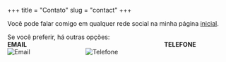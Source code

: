 +++
title = "Contato"
slug = "contact"
+++

Você pode falar comigo em qualquer rede social na minha página [inicial](mathiasmantelli.com).

<!-- Se você preferir me enviar um email, por favor use:\
:email:*mathiasfassini*AT*gmail*DOT*com*:email:\
ou me ligue em\
:iphone:+55 (51) 9 8272 1333:iphone:. -->
Se você preferir, há outras opções:\
**EMAIL** &nbsp;&nbsp;&nbsp;&nbsp;&nbsp;&nbsp;&nbsp;&nbsp;&nbsp;&nbsp;&nbsp;&nbsp;&nbsp;&nbsp;&nbsp;&nbsp;&nbsp;&nbsp;&nbsp;&nbsp;&nbsp;&nbsp;&nbsp;&nbsp;&nbsp;&nbsp;&nbsp;&nbsp;&nbsp;&nbsp;&nbsp;&nbsp;&nbsp;&nbsp;&nbsp;&nbsp;&nbsp;&nbsp;&nbsp;&nbsp;&nbsp;&nbsp;&nbsp;&nbsp;&nbsp;&nbsp;&nbsp;&nbsp;&nbsp;&nbsp;&nbsp;&nbsp;&nbsp;&nbsp;&nbsp;&nbsp;&nbsp;&nbsp;&nbsp;&nbsp;&nbsp;&nbsp;&nbsp;&nbsp;&nbsp;&nbsp;&nbsp;&nbsp;&nbsp;&nbsp;&nbsp;&nbsp;&nbsp;&nbsp;&nbsp;&nbsp;&nbsp; **TELEFONE**\
![Email](/figs/email.png "Email")&nbsp;&nbsp;&nbsp;&nbsp;&nbsp;&nbsp;&nbsp;&nbsp;&nbsp;&nbsp;&nbsp;&nbsp;&nbsp;&nbsp;&nbsp;&nbsp;&nbsp;&nbsp;&nbsp;&nbsp;&nbsp;&nbsp;&nbsp;&nbsp;&nbsp;&nbsp;&nbsp;&nbsp;&nbsp;&nbsp;&nbsp;&nbsp;![Telefone](/figs/phone.png "Telefone")